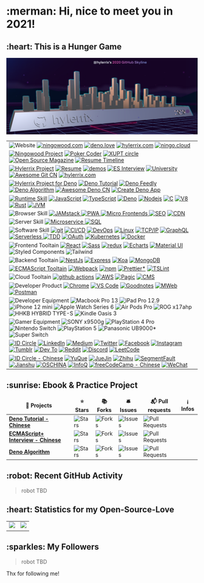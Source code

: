 <h1>:merman: Hi, nice to meet you in 2021!</h1>

<h2>:heart: This is a Hunger Game</h2>

![](./assets/hylerrix-github-review-2020.png)

<table cellspacing="0" cellpadding="0" style="border: none;">
  <tr>
    <td>
      <img alt="Website" src="https://img.shields.io/badge/-👉%20%20%20Website(under%20construction)-000?" />
      <a href="http://ningowood.com"><img alt="ningowood.com" src="https://img.shields.io/badge/-🧬%20ningowood.com-000?" /></a>
      <a href="http://deno.love"><img alt="deno.love" src="https://img.shields.io/badge/-🧬deno.love-000?" /></a>
      <a href="http://hylerrix.com"><img alt="hylerrix.com" src="https://img.shields.io/badge/-🧬%20hylerrix.com-000?" /></a>
      <a href="http://ningo.cloud"><img alt="ningo.cloud" src="https://img.shields.io/badge/-🧬%20ningo.cloud-000?" /></a>
    </td>
  </tr>
  <tr>
    <td>
      <a href="http://github.com/ningowood"><img alt="Ningowood Project" src="https://img.shields.io/badge/-👉%20%20%20Ningowood%20Project-000?" /></a>
      <!-- <a href="https://github.com/ningowood.com"><img alt="ningowood.com" src="https://img.shields.io/badge/-🧬%20ningowood.com-000?" /></a> -->
      <a href="https://github.com/ningowood/poker-coder"><img alt="Poker Coder" src="https://img.shields.io/badge/-🧬%20poker%20coder-000?" /></a>
      <a href="https://github.com/ningowood/xiyoucircle"><img alt="XUPT circle" src="https://img.shields.io/badge/-🧬%20xiyoucircle-000?" /></a>
      <a href="https://github.com/ningowood/open-source-magazine"><img alt="Open Source Magazine" src="https://img.shields.io/badge/-🧬%20open%20source%20magezine-000?" /></a>
      <a href=""><img alt="Resume Timeline" src="https://img.shields.io/badge/-🧬%20resume%20timeline*-000?" /></a>
    </td>
  </tr>
  <tr>
    <td>
      <a href=""><img alt="Hylerrix Project" src="https://img.shields.io/badge/-👉%20%20%20Hylerrix%20Project-000?" /></a>
      <a href=""><img alt="Resume" src="https://img.shields.io/badge/-🧬%20resume-000?" href="https://github.com/hylerrix/resume" /></a>
      <a href="https://github.com/hylerrix/demos"><img alt="demos" src="https://img.shields.io/badge/-🧬%20demos-000?" /></a>
      <a href="https://github.com/hylerrix/es-interview"><img alt="ES Interview" src="https://img.shields.io/badge/-🧬%20es%20interview-000?" /></a>
      <a href="https://github.com/hylerrix/university"><img alt="University" src="https://img.shields.io/badge/-🧬%20university-000?" /></a>
      <a href=""><img alt="Awesome Git CN" src="https://img.shields.io/badge/-🧬%20awesome%20git%20cn-000?" href="https://github.com/hylerrix/awesome-git-cn" /></a>
      <a href=""><img alt="hylerrix.com" src="https://img.shields.io/badge/-🧬%20hylerrix.com*-000?" href="https://github.com/hylerrix/hylerrix.com" /></a>
      <!-- <a href=""><img alt="React v17 handbook" src="https://img.shields.io/badge/-🧬%20reactv17handbook-000?" href="https://github.com/hylerrix/react-v17-handbook" /></a> -->
    </td>
  </tr>
  <tr>
    <td>
      <a href="https://github.com/hylerrix/awesome-deno-cn"><img alt="Hylerrix Project for Deno" src="https://img.shields.io/badge/-👉%20%20%20Hylerrix%20Project%20Deno-000?" /></a>
      <a href="https://github.com/hylerrix/deno-tutorial"><img alt="Deno Tutorial" src="https://img.shields.io/badge/-🧬%20deno%20tutorial-000?" /></a>
      <a href="https://github.com/hylerrix/deno-feedly"><img alt="Deno Feedly" src="https://img.shields.io/badge/-🧬%20deno%20feedly-000?" /></a>
      <a href="https://github.com/hylerrix/deno-algorithm"><img alt="Deno Algorithm" src="https://img.shields.io/badge/-🧬%20deno%20algorithm-000?" /></a>
      <a href=""><img alt="Awesome Deno CN" src="https://img.shields.io/badge/-🧬%20awesome%20deno%20cn-000?" href="https://github.com/hylerrix/awesome-deno-cn" /></a>
      <a href=""><img alt="Create Deno App" src="https://img.shields.io/badge/-🧬%20create%20deno%20app*-000?" href="https://github.com/hylerrix/deno-app-starter" /></a>
    </td>
  </tr>
  <tr>
    <td>
      <a href=""><img alt="Runtime Skill" src="https://img.shields.io/badge/-👉%20%20%20Runtime%20Skill-000?" /></a>
      <a href=""><img alt="JavaScript" src="https://img.shields.io/badge/-JavaScript-000?&logo=JavaScript&logoColor=ddc508" /></a>
      <a href=""><img alt="TypeScript" src="https://img.shields.io/badge/-TypeScript-007ACC?style=flat-square&logo=typescript&logoColor=white" /></a>
      <a href=""><img alt="Deno" src="https://img.shields.io/badge/-Deno-43853d?style=flat-square&logo=Deno&logoColor=white" /></a>
      <a href=""><img alt="Nodejs" src="https://img.shields.io/badge/-Nodejs-43853d?style=flat-square&logo=Node.js&logoColor=white" /></a>
      <a href=""><img alt="C" src="https://img.shields.io/badge/-C-000?&logo=C" /></a>
      <a href=""><img alt="V8" src="https://img.shields.io/badge/-V8*-000?&logo=v8" /></a>
      <a href=""><img alt="Rust" src="https://img.shields.io/badge/-Rust*-000?&logo=rust" /></a>
      <a href=""><img alt="JVM" src="https://img.shields.io/badge/-JVM*-000?&logo=java" /></a>
    </td>
  </tr>
  <tr>
    <td>
      <img alt="Browser Skill" src="https://img.shields.io/badge/-👉%20%20%20Browser%20Skill-000?" />
      <a href=""><img alt="JAMstack" src="https://img.shields.io/badge/-JAMstack*-db7092?style=flat-square&logo=styled-components&logoColor=white" />
      <a href=""><img alt="PWA" src="https://img.shields.io/badge/-PWA*-db7092?style=flat-square&logo=styled-components&logoColor=white" />
      <a href=""><img alt="Micro Frontends" src="https://img.shields.io/badge/-Micro%20Frontends*-db7092?style=flat-square&logo=styled-components&logoColor=white" />
      <a href=""><img alt="SEO" src="https://img.shields.io/badge/-SEO*-2088FF?style=flat-square&logo=github-actions&logoColor=white" /></a>
      <a href=""><img alt="CDN" src="https://img.shields.io/badge/-CDN*-2088FF?style=flat-square&logo=github-actions&logoColor=white" /></a>
    </td>
  </tr>
  <tr>
    <td>
      <img alt="Server Skill" src="https://img.shields.io/badge/-👉%20%20%20Server%20Skill-000?" /></a>
      <a href=""><img alt="Microservice" src="https://img.shields.io/badge/-Microservice*-db7092?style=flat-square&logo=styled-components&logoColor=white" />
      <a href=""><img alt="SQL" src="https://img.shields.io/badge/-SQL*-db7092?style=flat-square&logo=styled-components&logoColor=white" />
    </td>
  </tr>
  <!-- <tr>
    <td>
      <img alt="Mobile Skill" src="https://img.shields.io/badge/-👉%20%20%20Mobile%20Framework%20Skill-000?" />
      <a href=""><img alt="Swift" src="https://img.shields.io/badge/-Swift*-db7092?style=flat-square&logo=styled-components&logoColor=white" />
      <a href=""><img alt="React Native" src="https://img.shields.io/badge/-👉%20React%20Native*-000?" /></a>
      <a href=""><img alt="Flutter" src="https://img.shields.io/badge/-Flutter*-db7092?style=flat-square&logo=styled-components&logoColor=white" />
    </td>
  </tr> -->
  <tr>
    <td>
      <img alt="Software Skill" src="https://img.shields.io/badge/-👉%20%20%20Software%20Skill-000?" />
      <a href=""><img alt="git" src="https://img.shields.io/badge/-Git-F05032?style=flat-square&logo=git&logoColor=white" /></a>
      <a href=""><img alt="CI/CD" src="https://img.shields.io/badge/-CI%2FCD-000?&logo=CircleCI&logoColor=fff" /></a>
      <a href=""><img alt="DevOps" src="https://img.shields.io/badge/-DevOps-000?&logo=CircleCI&logoColor=fff" /></a>
      <a href=""><img alt="Linux" src="https://img.shields.io/badge/-Linux-000?&logo=Linux&logoColor=FCC624" /></a>
      <a href=""><img alt="TCP/IP" src="https://img.shields.io/badge/-TCP%2FIP-000?&logo=Cisco" /></a>
      <a href=""><img alt="GraphQL" src="https://img.shields.io/badge/-GraphQL-E10098?style=flat-square&logo=graphql&logoColor=white" /></a>
      <a href=""><img alt="Serverless" src="https://img.shields.io/badge/-Serverless*-db7092?style=flat-square&logo=styled-components&logoColor=white" />
      <a href=""><img alt="TDD" src="https://img.shields.io/badge/-TDD*-db7092?style=flat-square&logo=styled-components&logoColor=white"/></a>
      <a href=""><img alt="OAuth" src="https://img.shields.io/badge/-OAuth*-2088FF?style=flat-square&logo=github-actions&logoColor=white" /></a>
      <a href=""><img alt="Kubernetes" src="https://img.shields.io/badge/-Kubernetes*-2088FF?style=flat-square&logo=github-actions&logoColor=white" /></a>
      <a href=""><img alt="Docker" src="https://img.shields.io/badge/-Docker*-46a2f1?style=flat-square&logo=docker&logoColor=white" /></a>
    </td>
  </tr>
  <tr>
    <td>
      <img alt="Frontend Tooltain" src="https://img.shields.io/badge/-👉%20%20%20Frontend%20Tooltain-000?" />
      <a href=""><img alt="React" src="https://img.shields.io/badge/-React-45b8d8?style=flat-square&logo=react&logoColor=white" /></a>
      <a href=""><img alt="Sass" src="https://img.shields.io/badge/-Sass-CC6699?style=flat-square&logo=sass&logoColor=white" /></a>
      <a href=""><img alt="redux" src="https://img.shields.io/badge/-Redux-764ABC?style=flat-square&logo=redux&logoColor=white" /></a>
      <a href=""><img alt="Echarts" src="https://img.shields.io/badge/-Echarts-F9A03C?style=flat-square&logo=echarts&logoColor=white" /></a>
      <a href=""><img alt="Material UI" src="https://img.shields.io/badge/-Material%20UI-E34F26?style=flat-square&logo=material&logoColor=white" /></a>
      <img alt="Styled Components" src="https://img.shields.io/badge/-Styled%20Components*-db7092?style=flat-square&logo=styled-components&logoColor=white" />
      <img alt="Tailwind" src="https://img.shields.io/badge/-Tailwind*-db7092?style=flat-square&logo=styled-components&logoColor=white" />
    </td>
  </tr>
  <tr>
    <td>
      <img alt="Backend Tooltain" src="https://img.shields.io/badge/-👉%20%20%20Backend%20Tooltain-000?" />
      <a href=""><img alt="NestJs" src="https://img.shields.io/badge/-NestJs-ea2845?style=flat-square&logo=nestjs&logoColor=white" /></a>
      <a href=""><img alt="Express" src="https://img.shields.io/badge/-Express-ea2845?style=flat-square&logo=express&logoColor=white" /></a>
      <a href=""><img alt="Koa" src="https://img.shields.io/badge/-Koa-ea2845?style=flat-square&logo=koa&logoColor=white" /></a>
      <a href=""><img alt="MongoDB" src="https://img.shields.io/badge/-MongoDB-13aa52?style=flat-square&logo=mongodb&logoColor=white" /></a>
    </td>
  </tr>
  <tr>
    <td>
      <a href=""><img alt="ECMAScript Tooltain" src="https://img.shields.io/badge/-👉%20ECMAScript%20Tooltain-000?" /></a>
      <a href=""><img alt="Webpack" src="https://img.shields.io/badge/-Webpack-8DD6F9?style=flat-square&logo=webpack&logoColor=white" /></a>
      <a href=""><img alt="npm" src="https://img.shields.io/badge/-NPM-CB3837?style=flat-square&logo=npm&logoColor=white" /></a>
      <a href=""><img alt="Prettier*" src="https://img.shields.io/badge/-Prettier-F7B93E?style=flat-square&logo=prettier&logoColor=white" /></a>
      <a href=""><img alt="TSLint" src="https://img.shields.io/badge/-TSLint-F7B93E?style=flat-square&logo=prettier&logoColor=white" /></a>
    </td>
  </tr>
  <tr>
    <td>
      <img alt="Cloud Tooltain" src="https://img.shields.io/badge/-👉%20%20%20Cloud%20Tooltain-000?" />
      <a href=""><img alt="github actions" src="https://img.shields.io/badge/-Github%20Actions-2088FF?style=flat-square&logo=github-actions&logoColor=white" /></a>
      <a href=""><img alt="AWS" src="https://img.shields.io/badge/-AWS*-000?&logo=Amazon-AWS&logoColor=fff" /></a>
      <a href=""><img alt="Pagic" src="https://img.shields.io/badge/-Pagic-000?&logo=Amazon-AWS&logoColor=fff" /></a>
      <a href=""><img alt="CMS" src="https://img.shields.io/badge/-CMS*-000?&logo=Amazon-AWS&logoColor=fff" /></a>
    </td>
  </tr>
  <tr>
    <td>
      <img alt="Developer Product" src="https://img.shields.io/badge/-👉%20%20%20Developer%20Product-000?" />
      <a href=""><img alt="Chrome" src="https://img.shields.io/badge/-Chrome-F7B93E?style=flat-square&logo=chrome&logoColor=white" /></a>
      <a href=""><img alt="VS Code" src="https://img.shields.io/badge/-VS%20Code-F7B93E?style=flat-square&logo=vs-code&logoColor=white" /></a>
      <a href=""><img alt="Goodnotes" src="https://img.shields.io/badge/-Goodnotes-F7B93E?style=flat-square&logo=goodnotes&logoColor=white" /></a>
      <a href=""><img alt="MWeb" src="https://img.shields.io/badge/-MWeb-F7B93E?style=flat-square&logo=mweb&logoColor=white" /></a>
      <a href=""><img alt="Postman" src="https://img.shields.io/badge/-Postman-F7B93E?style=flat-square&logo=postman&logoColor=white" /></a>
    </td>
  </tr>
  <tr>
    <td>
      <img alt="Developer Equipment" src="https://img.shields.io/badge/-👉%20%20%20Developer%20Equipment-000?" />
      <img alt="Macbook Pro 13" src="https://img.shields.io/badge/-Macbook%20Pro%2013-F7B93E?style=flat-square&logo=mac&logoColor=white" />
      <img alt="iPad Pro 12.9" src="https://img.shields.io/badge/-iPad%20Pro%2012.9-F7B93E?style=flat-square&logo=mac&logoColor=white" />
      <img alt="iPhone 12 mini" src="https://img.shields.io/badge/-iPhone%2012%20mini-F7B93E?style=flat-square&logo=mac&logoColor=white" />
      <img alt="Apple Watch Series 6" src="https://img.shields.io/badge/-Apple%20Watch%20Series%206%20-F7B93E?style=flat-square&logo=mac&logoColor=white" />
      <img alt="Air Pods Pro" src="https://img.shields.io/badge/-Air%20Pods%20Pro%20-F7B93E?style=flat-square&logo=mac&logoColor=white" />
      <img alt="ROG x17ahp" src="https://img.shields.io/badge/-ROG%20x17ahp-F7B93E?style=flat-square&logo=mac&logoColor=white" />
      <img alt="HHKB HYBRID TYPE-S" src="https://img.shields.io/badge/-HHKB%20HYBRID%20TYPE%20S-F7B93E?style=flat-square&logo=mac&logoColor=white" />
      <img alt="Kindle Oasis 3" src="https://img.shields.io/badge/-Kindle%20Oasis%203%20-F7B93E?style=flat-square&logo=kindle&logoColor=white" />
    </td>
  </tr>
  <tr>
    <td>
      <img alt="Gamer Equipment" src="https://img.shields.io/badge/-👉%20%20%20Gamer%20Equipment-000?" />
      <img alt="SONY x9500g" src="https://img.shields.io/badge/-SONY%20x9500g%20-F7B93E?style=flat-square&logo=kindle&logoColor=white" />
      <img alt="PlayStation 4 Pro" src="https://img.shields.io/badge/-PlayStation%204%20Pro%20-F7B93E?style=flat-square&logo=kindle&logoColor=white" />
      <img alt="Nintendo Switch" src="https://img.shields.io/badge/-Nintendo%20Switch%20-F7B93E?style=flat-square&logo=kindle&logoColor=white" />
      <img alt="PlayStation 5" src="https://img.shields.io/badge/-PlayStation%205*%20-F7B93E?style=flat-square&logo=kindle&logoColor=white" />
      <img alt="Panasonic UB9000*" src="https://img.shields.io/badge/-Panasonic%20UB9000*%20-F7B93E?style=flat-square&logo=kindle&logoColor=white" />
      <img alt="Super Switch" src="https://img.shields.io/badge/-Super%20Switch*%20-F7B93E?style=flat-square&logo=kindle&logoColor=white" />
    </td>
  </tr>
  <tr>
    <td>
      <a href=""><img alt="ID Circle" src="https://img.shields.io/badge/-👉%20%20%20ID%20Circle-000?" href="https://github.com/hylerrix" /></a>
      <a href=""><img alt="LinkedIn" src="https://img.shields.io/badge/-🧬%20LinkedIn-000?" href="https://github.com/hylerrix" /></a>
      <a href=""><img alt="Medium" src="https://img.shields.io/badge/-🧬%20Medium-000?" href="https://github.com/hylerrix" /></a>
      <a href=""><img alt="Twitter" src="https://img.shields.io/badge/-🧬%20Twitter-000?" /></a>
      <a href=""><img alt="Facebook" src="https://img.shields.io/badge/-🧬%20Facebook-000?" /></a>
      <a href="https://www.instagram.com/hylerrrix"><img alt="Instagram" src="https://img.shields.io/badge/-🧬%20Instagram-000?" /></a>
      <a href="https://www.tumblr.com/blog/hylerrix"><img alt="Tumblr" src="https://img.shields.io/badge/-🧬%20Tumblr-000?" /></a>
      <a href=""><img alt="Dev To" src="https://img.shields.io/badge/-🧬%20Dev%20To-000?" /></a>
      <a href=""><img alt="Reddit" src="https://img.shields.io/badge/-🧬%20Reddit-000?" /></a>
      <a href=""><img alt="Discord" src="https://img.shields.io/badge/-🧬%20Discord-000?" /></a>
      <a href=""><img alt="LeetCode" src="https://img.shields.io/badge/-%20LeetCode-000?" /></a>
    </td>
  </tr>
  <tr>
    <td>
      <a href=""><img alt="ID Circle - Chinese" src="https://img.shields.io/badge/-👉%20%20%20ID%20Circle%20Chinese-000?" /></a>
      <a href=""><img alt="YuQue" src="https://img.shields.io/badge/-🧬%20YuQue-000?" /></a>
      <a href=""><img alt="JueJin" src="https://img.shields.io/badge/-🧬%20JueJin-000?" /></a>
      <a href=""><img alt="Zhihu" src="https://img.shields.io/badge/-🧬%20Zhihu-000?" /></a>
      <a href=""><img alt="SegmentFault" src="https://img.shields.io/badge/-🧬%20SegmentFault-000?" /></a>
      <a href=""><img alt="Jianshu" src="https://img.shields.io/badge/-🧬%20Jianshu-000?" /></a>
      <a href="https://my.oschina.net/hylerrix"><img alt="OSCHINA" src="https://img.shields.io/badge/-🧬%20OSCHINA-000?" /></a>
      <a href="https://www.infoq.cn/u/hylerrix"><img alt="InfoQ" src="https://img.shields.io/badge/-🧬%20InfoQ-000?" /></a>
      <a href="https://chinese.freecodecamp.org/news/author/hylerrix/"><img alt="freeCodeCamp - Chinese" src="https://img.shields.io/badge/-%20freeCodeCamp%20Chinese-000?" /></a>
      <a href=""><img alt="WeChat" src="https://img.shields.io/badge/-🧬%20WeChat-000?" /></a>
    </td>
  </tr>
</table>

<!-- <h2>:sunrise: Application Project</h2> -->

<h2>:sunrise: Ebook & Practice Project</h2>

<table cellspacing="0" cellpadding="0" style="border: none;">
  <thead align="center">
    <tr border: none;>
      <td><b>🎁 Projects</b></td>
      <td><b>⭐ Stars</b></td>
      <td><b>📚 Forks</b></td>
      <td><b>🛎 Issues</b></td>
      <td><b>📬 Pull requests</b></td>
      <td><b>ℹ️ Infos</b></td>
    </tr>
  </thead>
  <tbody>
    <tr>
      <td><a href="https://github.com/hylerrix/deno-tutorial"><b>Deno Tutorial - Chinese</b></a></td>
      <td><img alt="Stars" src="https://img.shields.io/github/stars/hylerrix/deno-tutorial?style=flat-square&labelColor=343b41"/></td>
      <td><img alt="Forks" src="https://img.shields.io/github/forks/hylerrix/deno-tutorial?style=flat-square&labelColor=343b41"/></td>
      <td><img alt="Issues" src="https://img.shields.io/github/issues/hylerrix/deno-tutorial?style=flat-square&labelColor=343b41"/></td>
      <td><img alt="Pull Requests" src="https://img.shields.io/github/issues-pr/hylerrix/deno-tutorial?style=flat-square&labelColor=343b41"/></td>
      <td></td>
    </tr>
    <tr>
      <td><a href="https://github.com/hylerrix/es-interview"><b>ECMAScript+ Interview - Chinese</b></a></td>
      <td><img alt="Stars" src="https://img.shields.io/github/stars/hylerrix/es-interview?style=flat-square&labelColor=343b41"/></td>
      <td><img alt="Forks" src="https://img.shields.io/github/forks/hylerrix/es-interview?style=flat-square&labelColor=343b41"/></td>
      <td><img alt="Issues" src="https://img.shields.io/github/issues/hylerrix/es-interview?style=flat-square&labelColor=343b41"/></td>
      <td><img alt="Pull Requests" src="https://img.shields.io/github/issues-pr/hylerrix/es-interview?style=flat-square&labelColor=343b41"/></td>
      <td></td>
    </tr>
    <tr>
      <td><a href="https://github.com/hylerrix/deno-algorithm"><b>Deno Algorithm</b></a></td>
      <td><img alt="Stars" src="https://img.shields.io/github/stars/hylerrix/deno-algorithm?style=flat-square&labelColor=343b41"/></td>
      <td><img alt="Forks" src="https://img.shields.io/github/forks/hylerrix/deno-algorithm?style=flat-square&labelColor=343b41"/></td>
      <td><img alt="Issues" src="https://img.shields.io/github/issues/hylerrix/deno-algorithm?style=flat-square&labelColor=343b41"/></td>
      <td><img alt="Pull Requests" src="https://img.shields.io/github/issues-pr/hylerrix/deno-algorithm?style=flat-square&labelColor=343b41"/></td>
      <td></td>
    </tr>
  </tbody>
</table>

<h2>:robot: Recent GitHub Activity</h2>

> robot TBD

<!--START_SECTION:activity-->

<!-- `[12/23 08:42]` <img alt="⭐" src="https://github.com/cheesits456/github-activity-readme/raw/master/icons/star.png" align="top" height="18"> Starred [AnarchyLinux/installer](https://github.com/AnarchyLinux/installer) 

<details><summary>Show More</summary>

`[12/20 18:13]` <img alt="🗣" src="https://github.com/cheesits456/github-activity-readme/raw/master/icons/comment.png" align="top" height="18"> Commented on [`#9`](https://github.com//cheesits456/discord-ssh-bot/issues/9 'Can´t read property') in [cheesits456/discord-ssh-bot](https://github.com/cheesits456/discord-ssh-bot)
</details> -->

<!--END_SECTION:activity-->

<h2>:heart: Statistics for my Open-Source-Love</h2>

<table cellspacing="0" cellpadding="0" style="border: none;">
  <tr>
    <td>
      <a href=""><img height="128px" src="https://github-readme-stats.vercel.app/api?username=hylerrix&hide_title=true&hide_border=true&show_icons=true&count_private=true&line_height=21&text_color=000&icon_color=000&bg_color=0,ea6161,ffc64d,fffc4d,52fa5a&theme=graywhite" /></a>
    </td>
    <td>
      <a href=""><img height="128px" src="https://github-readme-stats.vercel.app/api/top-langs/?username=hylerrix&hide=html&hide_title=true&hide_border=true&layout=compact&langs_count=7&exclude_repo=comp426,Redventures-Movie-Quotes&text_color=000&icon_color=fff&bg_color=0,52fa5a,4dfcff,c64dff&theme=graywhite" /></a>
    </td>
  </tr>
</table>

<!-- <h2>:robot: My latest posts</h2>

Need to think the center writing platform and make a robot for this.

<ul>
  <li><a href="https://medium.com/better-programming/how-you-should-structure-your-react-applications-e7dd32375a98"><b><img src="https://emojipedia-us.s3.dualstack.us-west-1.amazonaws.com/thumbs/240/apple/237/gear_2699.png" width="20" alt="new" /> How You Should Structure Your React Applications</b></a><br/><i>A matter of taste, sure, but here is an approach that scales.</i></li>
</ul> -->

<h2>:sparkles: My Followers</h2>

> robot TBD

Thx for following me!

<!--START_SECTION:top-followers-->

<!--END_SECTION:top-followers-->
